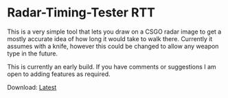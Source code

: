 # Radar-Timing-Tester RTT
This is a very simple tool that lets you draw on a CSGO radar image to get a mostly accurate idea of how long it would take to walk there. Currently it assumes with a knife, however this could be changed to allow any weapon type in the future.

This is currently an early build. If you have comments or suggestions I am open to adding features as required.

Download: [Latest](https://github.com/7ark/Radar-Timing-Tester/releases/latest)
